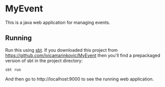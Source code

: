 # MyEvent

This is a java web application for managing events.

## Running

Run this using [sbt](http://www.scala-sbt.org/).  If you downloaded this project from https://github.com/ivicamarinkovic/MyEvent then you'll find a prepackaged version of sbt in the project directory:

```
sbt run
```

And then go to http://localhost:9000 to see the running web application.
